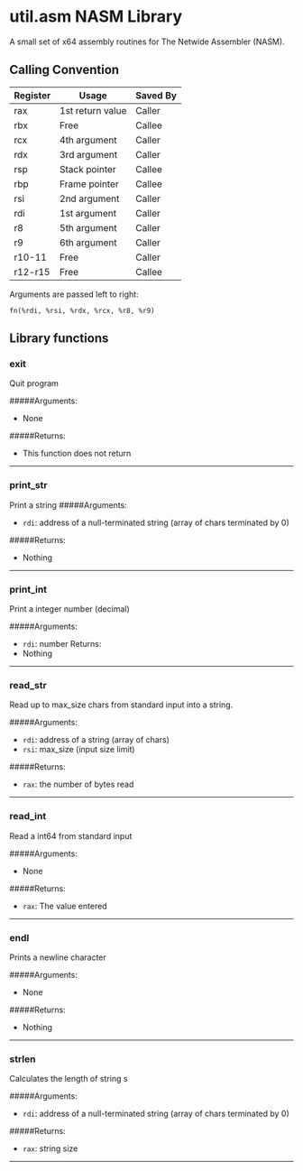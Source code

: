 # util.asm NASM Library
A small set of x64 assembly routines for The Netwide Assembler (NASM).

## Calling Convention

Register | Usage | Saved By
---------|-------|---------------
rax | 1st return value | Caller
rbx | Free | Callee
rcx | 4th argument | Caller
rdx | 3rd argument | Caller
rsp | Stack pointer | Callee
rbp | Frame pointer | Callee
rsi | 2nd argument | Caller
rdi | 1st argument | Caller
r8 | 5th argument | Caller
r9 | 6th argument | Caller
r10-11 | Free | Caller
r12-r15 | Free |  Callee

Arguments are passed left to right:  

```
fn(%rdi, %rsi, %rdx, %rcx, %r8, %r9)
```

## Library functions

### exit
Quit program

#####Arguments: 
*   None

#####Returns: 
*   This function does not return

- - -

### print_str
Print a string
#####Arguments: 
*   `rdi`: address of a null-terminated string (array of chars terminated by 0)
   
#####Returns: 
*   Nothing

- - -

### print_int
Print a integer number (decimal)

#####Arguments: 
*   `rdi`: number
Returns: 
*   Nothing

- - -

### read_str
Read up to max_size chars from standard input into a string.

#####Arguments: 
*   `rdi`: address of a string (array of chars)
*   `rsi`: max_size (input size limit)

#####Returns: 
*   `rax`: the number of bytes read

- - -

### read_int
Read a int64 from standard input

#####Arguments: 
*   None

#####Returns: 
*   `rax`: The value entered

- - -

### endl
Prints a newline character

#####Arguments: 
*   None

#####Returns:
*   Nothing

- - -

### strlen
Calculates the length of string s

#####Arguments: 
*   `rdi`: address of a null-terminated string (array of chars terminated by 0)
  
#####Returns: 
*   `rax`: string size
		
- - -
